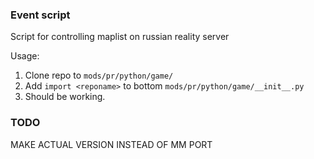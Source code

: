 ### Event script

 Script for controlling maplist on russian reality server

Usage:

1. Clone repo to `mods/pr/python/game/`
2. Add `import <reponame>` to bottom `mods/pr/python/game/__init__.py`
3. Should be working.


### TODO

MAKE ACTUAL VERSION INSTEAD OF MM PORT